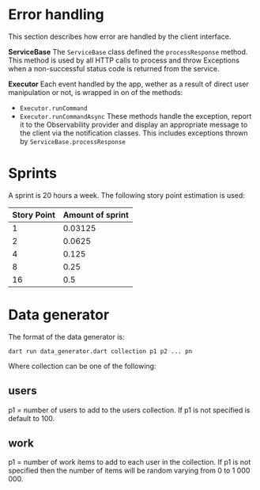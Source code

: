 # Error handling
This section describes how error are handled by the client interface. 

**ServiceBase**
The `ServiceBase` class defined the `processResponse` method. This method is used by all HTTP calls to process and throw Exceptions when a non-successful status code is returned from the service.

**Executor**
Each event handled by the app, wether as a result of direct user manipulation or not, is wrapped in on of the methods:
- `Executor.runCommand`
- `Executor.runCommandAsync`
These methods handle the exception, report it to the Observability provider and display an appropriate message to the client via the notification classes. This includes exceptions thrown by `ServiceBase.processResponse`
# Sprints

A sprint is 20 hours a week. The following story point estimation is used:

| Story Point | Amount of sprint |
| ----------- | ---------------- |
| 1           | 0.03125          |
| 2           | 0.0625           |
| 4           | 0.125            |
| 8           | 0.25             |
| 16          | 0.5              |
# Data generator

The format of the data generator is:

`dart run data_generator.dart collection p1 p2 ... pn`

Where collection can be one of the following:

## users

p1 = number of users to add to the users collection. If p1 is not specified is default to 100.

## work

p1 = number of work items to add to each user in the collection. If p1 is not specified then the number of items will be random varying from 0 to 1 000 000.



